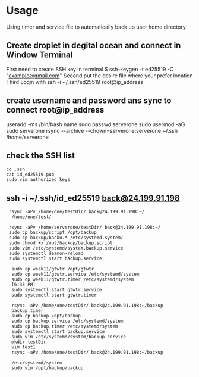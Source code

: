 # Usage
Using timer and service file to automatically back up user home directory


## Create droplet in degital ocean  and connect in Window Terminal

   First need to create SSH key in terminal  $ ssh-keygen -t ed25519 -C "example@gmail.com"
   Second put the desire file where your prefer location
   Third Login with ssh -i ~/.ssh/ed25519 root@ip_address
   
 ## create username and password ans sync to connect root@ip_address
 
   useradd -ms /bin/bash  name
   sudo passwd serverone
   sudo usermod -aG sudo serverone
   rsync --archive --chown=serverone:serverone ~/.ssh /home/serverone

## check the SSH list
    cd .ssh
    cat id_ed25519.pub
    sudo vim authorized_keys

## ssh -i ~/.ssh/id_ed25519 back@24.199.91.198
     rsync -aPv /home/one/testDir/ back@24.199.91.198:~/
      /home/one/test/
      
     rsync -aPv /home/serverone/testDir/ back@24.199.91.198:~/
     sudo cp backup/script /opt/backup
     sudo cp backup/backu.* /etc/systemd.system/
     sudo chmod +x /opt/backup/backup.script
     sudo vim /etc/systemd/system.backup.service
     sudo systemctl deamon-reload
     sudo systemctl start backup.service

      sudo cp week11/gtwtr /opt/gtwtr
      sudo cp week11/gtwtr.service /etc/systemd/system
      sudo cp week11/gtwtr.timer /etc/systemd/system
      [6:33 PM]
      sudo systemctl start gtwtr.service
      sudo systemctl start gtwtr.timer

      rsync -aPv /home/one/testDir/ back@24.199.91.198:~/backup
      backup.timer
      sudo cp backup /opt/backup
      sudo cp backup.service /etc/systemd/system
      sudo cp backup.timer /etc/systemd/system
      sudo systemctl start backup.service
      sudo vim /etc/systemd/system/backup.service
      mkdir testDir
      vim test1
      rsync -aPv /home/one/testDir/ back@24.199.91.198:~/backup

      /etc/systemd/system
      sudo vim /opt/backup/backup
